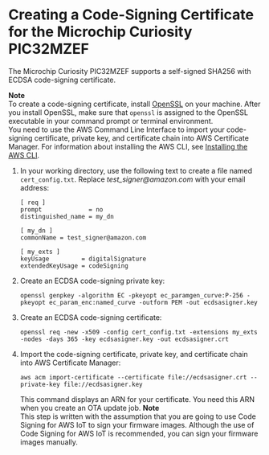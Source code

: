 # Creating a Code\-Signing Certificate for the Microchip Curiosity PIC32MZEF<a name="ota-code-sign-cert-mchip"></a>

The Microchip Curiosity PIC32MZEF supports a self\-signed SHA256 with ECDSA code\-signing certificate\.

**Note**  
To create a code\-signing certificate, install [OpenSSL](https://www.openssl.org/) on your machine\. After you install OpenSSL, make sure that `openssl` is assigned to the OpenSSL executable in your command prompt or terminal environment\.  
You need to use the AWS Command Line Interface to import your code\-signing certificate, private key, and certificate chain into AWS Certificate Manager\. For information about installing the AWS CLI, see [Installing the AWS CLI](https://docs.aws.amazon.com/cli/latest/userguide/cli-chap-install.html)\.

1. In your working directory, use the following text to create a file named `cert_config.txt`\. Replace *test\_signer@amazon\.com* with your email address:

   ```
   [ req ]
   prompt             = no
   distinguished_name = my_dn
   					
   [ my_dn ]
   commonName = test_signer@amazon.com
   					
   [ my_exts ]
   keyUsage         = digitalSignature
   extendedKeyUsage = codeSigning
   ```

1. Create an ECDSA code\-signing private key:

   ```
   openssl genpkey -algorithm EC -pkeyopt ec_paramgen_curve:P-256 -pkeyopt ec_param_enc:named_curve -outform PEM -out ecdsasigner.key
   ```

1. Create an ECDSA code\-signing certificate:

   ```
   openssl req -new -x509 -config cert_config.txt -extensions my_exts -nodes -days 365 -key ecdsasigner.key -out ecdsasigner.crt
   ```

1. Import the code\-signing certificate, private key, and certificate chain into AWS Certificate Manager:

   ```
   aws acm import-certificate --certificate file://ecdsasigner.crt --private-key file://ecdsasigner.key
   ```

   This command displays an ARN for your certificate\. You need this ARN when you create an OTA update job\.
**Note**  
This step is written with the assumption that you are going to use Code Signing for AWS IoT to sign your firmware images\. Although the use of Code Signing for AWS IoT is recommended, you can sign your firmware images manually\.